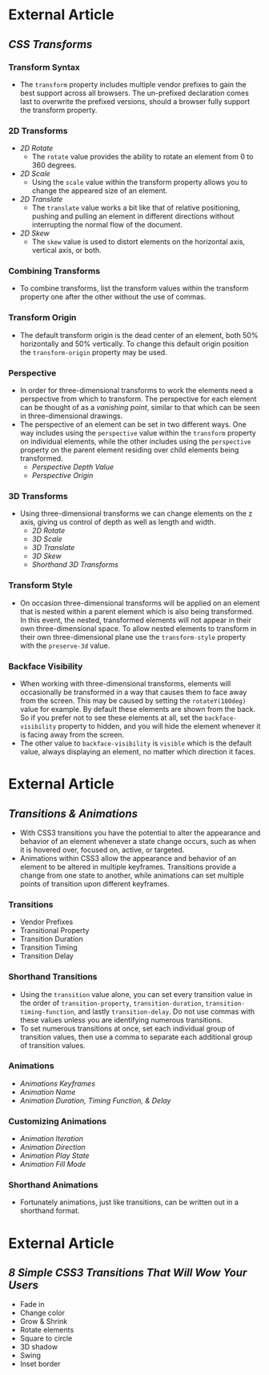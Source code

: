 # External Article
## _CSS Transforms_
### Transform Syntax
- The `transform` property includes multiple vendor prefixes to gain the best support across all browsers. The un-prefixed declaration comes last to overwrite the prefixed versions, should a browser fully support the transform property.
### 2D Transforms
- *2D Rotate*
    - The `rotate` value provides the ability to rotate an element from 0 to 360 degrees.
- *2D Scale*
    - Using the `scale` value within the transform property allows you to change the appeared size of an element.
- *2D Translate*
    - The `translate` value works a bit like that of relative positioning, pushing and pulling an element in different directions without interrupting the normal flow of the document.
- *2D Skew*
    - The `skew` value is used to distort elements on the horizontal axis, vertical axis, or both.
### Combining Transforms
- To combine transforms, list the transform values within the transform property one after the other without the use of commas.
### Transform Origin
- The default transform origin is the dead center of an element, both 50% horizontally and 50% vertically. To change this default origin position the `transform-origin` property may be used.
### Perspective
- In order for three-dimensional transforms to work the elements need a perspective from which to transform. The perspective for each element can be thought of as a _vanishing point_, similar to that which can be seen in three-dimensional drawings.
- The perspective of an element can be set in two different ways. One way includes using the `perspective` value within the `transform` property on individual elements, while the other includes using the `perspective` property on the parent element residing over child elements being transformed.
    - _Perspective Depth Value_
    - _Perspective Origin_
### 3D Transforms
- Using three-dimensional transforms we can change elements on the z axis, giving us control of depth as well as length and width.
    - _2D Rotate_
    - _3D Scale_
    - _3D Translate_
    - _3D Skew_
    - _Shorthand 3D Transforms_
### Transform Style
- On occasion three-dimensional transforms will be applied on an element that is nested within a parent element which is also being transformed. In this event, the nested, transformed elements will not appear in their own three-dimensional space. To allow nested elements to transform in their own three-dimensional plane use the `transform-style` property with the `preserve-3d` value.
### Backface Visibility
- When working with three-dimensional transforms, elements will occasionally be transformed in a way that causes them to face away from the screen. This may be caused by setting the `rotateY(180deg)` value for example. By default these elements are shown from the back. So if you prefer not to see these elements at all, set the `backface-visibility` property to hidden, and you will hide the element whenever it is facing away from the screen.
- The other value to `backface-visibility` is `visible` which is the default value, always displaying an element, no matter which direction it faces.

# External Article
## _Transitions & Animations_
- With CSS3 transitions you have the potential to alter the appearance and behavior of an element whenever a state change occurs, such as when it is hovered over, focused on, active, or targeted.
- Animations within CSS3 allow the appearance and behavior of an element to be altered in multiple keyframes. Transitions provide a change from one state to another, while animations can set multiple points of transition upon different keyframes.
### Transitions
- Vendor Prefixes
- Transitional Property
- Transition Duration
- Transition Timing
- Transition Delay
### Shorthand Transitions
- Using the `transition` value alone, you can set every transition value in the order of `transition-property`, `transition-duration`, `transition-timing-function`, and lastly `transition-delay`. Do not use commas with these values unless you are identifying numerous transitions.
- To set numerous transitions at once, set each individual group of transition values, then use a comma to separate each additional group of transition values.
### Animations
- *Animations Keyframes*
- *Animation Name*
- *Animation Duration, Timing Function, & Delay*
### Customizing Animations
- *Animation Iteration*
- *Animation Direction*
- *Animation Play State*
- *Animation Fill Mode*
### Shorthand Animations
- Fortunately animations, just like transitions, can be written out in a shorthand format.

# External Article
## _8 Simple CSS3 Transitions That Will Wow Your Users_
- Fade in
- Change color
- Grow & Shrink
- Rotate elements
- Square to circle
- 3D shadow
- Swing
- Inset border
